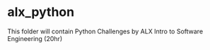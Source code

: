 # alx_python

This folder will contain Python Challenges by ALX Intro to Software Engineering (20hr)
